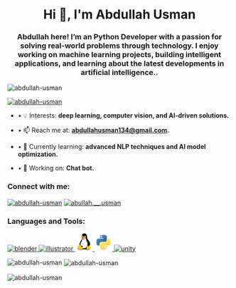 <h1 align="center">Hi 👋, I'm Abdullah Usman</h1>
<h3 align="center">Abdullah here! I’m an Python Developer with a passion for solving real-world problems through technology. I enjoy working on machine learning projects, building intelligent applications, and learning about the latest developments in artificial intelligence..</h3>

<p align="left"> <img src="https://komarev.com/ghpvc/?username=abdullah-usman&label=Profile%20views&color=0e75b6&style=flat" alt="abdullah-usman" /> </p>

<p align="left"> <a href="https://github.com/ryo-ma/github-profile-trophy"><img src="https://github-profile-trophy.vercel.app/?username=abdullah-usman" alt="abdullah-usman" /></a> </p>

- • 💡 Interests: **deep learning, computer vision, and AI-driven solutions.**

- • 📫 Reach me at: **abdullahusman134@gmail.com.**

- • 🌱 Currently learning: **advanced NLP techniques and AI model optimization.**

- • 🔭 Working on: **Chat bot.**

<h3 align="left">Connect with me:</h3>
<p align="left">
<a href="https://linkedin.com/in/abdullah-usman" target="blank"><img align="center" src="https://raw.githubusercontent.com/rahuldkjain/github-profile-readme-generator/master/src/images/icons/Social/linked-in-alt.svg" alt="abdullah-usman" height="30" width="40" /></a>
<a href="https://instagram.com/abullah.__.usman" target="blank"><img align="center" src="https://raw.githubusercontent.com/rahuldkjain/github-profile-readme-generator/master/src/images/icons/Social/instagram.svg" alt="abullah.__.usman" height="30" width="40" /></a>
</p>

<h3 align="left">Languages and Tools:</h3>
<p align="left"> <a href="https://www.blender.org/" target="_blank" rel="noreferrer"> <img src="https://download.blender.org/branding/community/blender_community_badge_white.svg" alt="blender" width="40" height="40"/> </a> <a href="https://www.adobe.com/in/products/illustrator.html" target="_blank" rel="noreferrer"> <img src="https://www.vectorlogo.zone/logos/adobe_illustrator/adobe_illustrator-icon.svg" alt="illustrator" width="40" height="40"/> </a> <a href="https://www.linux.org/" target="_blank" rel="noreferrer"> <img src="https://raw.githubusercontent.com/devicons/devicon/master/icons/linux/linux-original.svg" alt="linux" width="40" height="40"/> </a> <a href="https://www.python.org" target="_blank" rel="noreferrer"> <img src="https://raw.githubusercontent.com/devicons/devicon/master/icons/python/python-original.svg" alt="python" width="40" height="40"/> </a> <a href="https://unity.com/" target="_blank" rel="noreferrer"> <img src="https://www.vectorlogo.zone/logos/unity3d/unity3d-icon.svg" alt="unity" width="40" height="40"/> </a> </p>

<p><img align="left" src="https://github-readme-stats.vercel.app/api/top-langs?username=abdullah-usman&show_icons=true&locale=en&layout=compact" alt="abdullah-usman" /></p>

<p>&nbsp;<img align="center" src="https://github-readme-stats.vercel.app/api?username=abdullah-usman&show_icons=true&locale=en" alt="abdullah-usman" /></p>

<p><img align="center" src="https://github-readme-streak-stats.herokuapp.com/?user=abdullah-usman&" alt="abdullah-usman" /></p>

